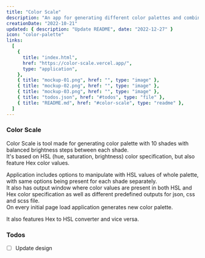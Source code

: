 ```yaml
---
title: "Color Scale"
description: "An app for generating different color palettes and combinations."
creationDate: "2022-10-21"
updated: { description: "Update README", date: "2022-12-27" }
icon: "color-palette"
links:
  [
    {
      title: "index.html",
      href: "https://color-scale.vercel.app/",
      type: "application",
    },
    { title: "mockup-01.png", href: "", type: "image" },
    { title: "mockup-02.png", href: "", type: "image" },
    { title: "mockup-03.png", href: "", type: "image" },
    { title: "todos.json", href: "#todos", type: "file" },
    { title: "README.md", href: "#color-scale", type: "readme" },
  ]
---
```


### Color Scale

Color Scale is tool made for generating color palette with 10 shades with balanced brightness steps between each shade.\
It's based on HSL (hue, saturation, brightness) color specification, but also feature Hex color values.

Application includes options to manipulate with HSL values of whole palette, with same options being present for each shade separately.\
It also has output window where color values are present in both HSL and Hex color specification as well as different predefined outputs for json, css and scss file.\
On every initial page load application generates new color palette.

It also features Hex to HSL converter and vice versa.

### Todos

- [ ] Update design
